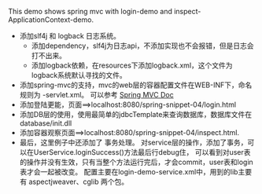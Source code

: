 This demo shows spring mvc with login-demo  and inspect-ApplicationContext-demo.

* 添加slf4j 和 logback 日志系统。   
    * 添加dependency，slf4j为日志api，不添加实现也不会报错，但是日志会打不出来。 
    * 添加logback依赖，在resources下添加logback.xml，这个文件为logback系统默认寻找的文件。
* 添加spring-mvc的支持，mvc的web层的容器配置文件在WEB-INF下，命名规则为 <DispatcherServletName>-servlet.xml。 
  可以参考 [Spring MVC Doc](http://docs.spring.io/spring/docs/current/spring-framework-reference/html/mvc.html)
* 添加登陆更能，页面==>localhost:8080/spring-snippet-04/login.html
* 添加DB层的使用，使用最简单的jdbcTemplate来查询数据库，数据库文件在 database/init.dll
* 添加容器观察页面==>localhost:8080/spring-snippet-04/inspect.html. 
* 最后，这里例子中还添加了 事务处理。 对service层的操作，添加了事务，可以在UserService.loginSuccess()方法最后行debug住，
  可以看到对user表的操作并没有生效，只有当整个方法运行完后，才会commit，user表和login表才会一起被改变。
  配置主要在login-demo-service.xml中，用到的lib主要有 aspectjweaver、cglib 两个包。

